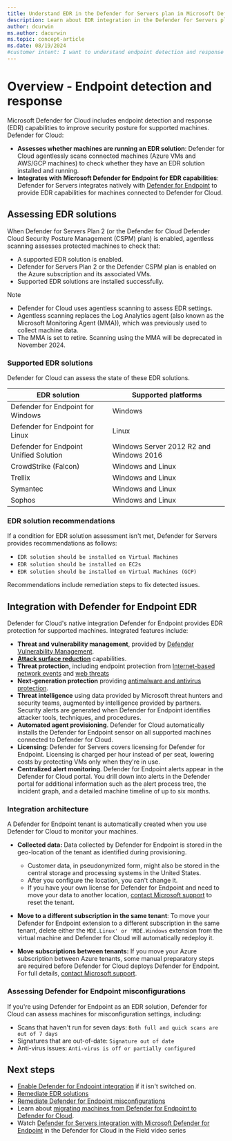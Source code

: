 ```yaml
---
title: Understand EDR in the Defender for Servers plan in Microsoft Defender for Cloud
description: Learn about EDR integration in the Defender for Servers plan in Microsoft Defender for Cloud.
author: dcurwin
ms.author: dacurwin
ms.topic: concept-article
ms.date: 08/19/2024
#customer intent: I want to understand endpoint detection and response (EDR) capabilities provided by Defender for Servers plan, and what EDR solutions are available.
---
```


# Overview - Endpoint detection and response 

Microsoft Defender for Cloud includes endpoint detection and response (EDR) capabilities to improve security posture for supported machines. Defender for Cloud:

- **Assesses whether machines are running an EDR solution**: Defender for Cloud agentlessly scans connected machines (Azure VMs and AWS/GCP machines) to check whether they have an EDR solution installed and running.
- **Integrates with Microsoft Defender for Endpoint for EDR capabilities**: Defender for Servers integrates natively with [Defender for Endpoint](/defender-endpoint/microsoft-defender-endpoint) to provide EDR capabilities for machines connected to Defender for Cloud. 


## Assessing EDR solutions

When Defender for Servers Plan 2 (or the Defender for Cloud Defender Cloud Security Posture Management (CSPM) plan) is enabled, agentless scanning assesses protected machines to check that:

- A supported EDR solution is enabled.
- Defender for Servers Plan 2 or the Defender CSPM plan is enabled on the Azure subscription and its associated VMs.
- Supported EDR solutions are installed successfully.

> [!NOTE]
> - Defender for Cloud uses agentless scanning to assess EDR settings.
> - Agentless scanning replaces the Log Analytics agent (also known as the Microsoft Monitoring Agent (MMA)), which was previously used to collect machine data.
> - The MMA is set to retire. Scanning using the MMA will be deprecated in November 2024. 

### Supported EDR solutions

Defender for Cloud can assess the state of these EDR solutions.

| EDR solution | Supported platforms |
|--|--|
| Defender for Endpoint for Windows | Windows |
| Defender for Endpoint for Linux  | Linux |
| Defender for Endpoint Unified Solution  | Windows Server 2012 R2 and Windows 2016 |
| CrowdStrike (Falcon) | Windows and Linux |
| Trellix | Windows and Linux |
| Symantec | Windows and Linux |
| Sophos |  Windows and Linux | 

### EDR solution recommendations

If a condition for EDR solution assessment isn't met, Defender for Servers provides recommendations as follows:

- `EDR solution should be installed on Virtual Machines`
- `EDR solution should be installed on EC2s`
- `EDR solution should be installed on Virtual Machines (GCP)`

Recommendations include remediation steps to fix detected issues.


## Integration with Defender for Endpoint EDR

Defender for Cloud's native integration Defender for Endpoint provides EDR protection for supported machines. Integrated features include:

- **Threat and vulnerability management**, provided by [Defender Vulnerability Management](/defender-vulnerability-management/defender-vulnerability-management).
- **[Attack surface reduction](/defender-endpoint/attack-surface-reduction)** capabilities.
- **Threat protection**, including endpoint protection from [Internet-based network events](/defender-endpoint/network-protection) and [web threats](/defender-endpoint/web-protection-overview)
- **Next-generation protection** providing [antimalware and antivirus protection](/defender-endpoint/next-generation-protection). 
- **Threat intelligence** using data provided by Microsoft threat hunters and security teams, augmented by intelligence provided by partners. Security alerts are generated when Defender for Endpoint identifies attacker tools, techniques, and procedures.
- **Automated agent provisioning**. Defender for Cloud automatically installs the Defender for Endpoint sensor on all supported machines connected to Defender for Cloud.
- **Licensing**: Defender for Servers covers licensing for Defender for Endpoint. Licensing is charged per hour instead of per seat, lowering costs by protecting VMs only when they're in use.
- **Centralized alert monitoring**. Defender for Endpoint alerts appear in the Defender for Cloud portal. You drill down into alerts in the Defender portal for additional information such as the alert process tree, the incident graph, and a detailed machine timeline of up to six months.

### Integration architecture

A Defender for Endpoint tenant is automatically created when you use Defender for Cloud to monitor your machines.

- **Collected data:** Data collected by Defender for Endpoint is stored in the geo-location of the tenant as identified during provisioning.

    - Customer data, in pseudonymized form, might also be stored in the central storage and processing systems in the United States.
    - After you configure the location, you can't change it.
    - If you have your own license for Defender for Endpoint and need to move your data to another location, [contact Microsoft support](https://portal.azure.com/#blade/Microsoft_Azure_Support/HelpAndSupportBlade/overview) to reset the tenant.
- **Move to a different subscription in the same tenant**: To move your Defender for Endpoint extension to a different subscription in the same tenant, delete either the `MDE.Linux' or 'MDE.Windows` extension from the virtual machine and Defender for Cloud will automatically redeploy it.
- **Move subscriptions between tenants:** If you move your Azure subscription between Azure tenants, some manual preparatory steps are required before Defender for Cloud deploys Defender for Endpoint. For full details, [contact Microsoft support](https://portal.azure.com/#blade/Microsoft_Azure_Support/HelpAndSupportBlade/overview).


### Assessing Defender for Endpoint misconfigurations

If you're using Defender for Endpoint as an EDR solution, Defender for Cloud can assess machines for misconfiguration settings, including:

- Scans that haven't run for seven days: `Both full and quick scans are out of 7 days`
- Signatures that are out-of-date: `Signature out of date`
- Anti-virus issues: `Anti-virus is off or partially configured`


## Next steps

- [Enable Defender for Endpoint integration](enable-defender-for-endpoint.md) if it isn't switched on.
- [Remediate EDR solutions](endpoint-detection-response.md)
- [Remediate Defender for Endpoint misconfigurations](endpoint-detection-misconfiguration.md)
- Learn about [migrating machines from Defender for Endpoint to Defender for Cloud](/microsoft-365/security/defender-endpoint/migrating-mde-server-to-cloud).
- Watch [Defender for Servers integration with Microsoft Defender for Endpoint](episode-sixteen.md) in the Defender for Cloud in the Field video series